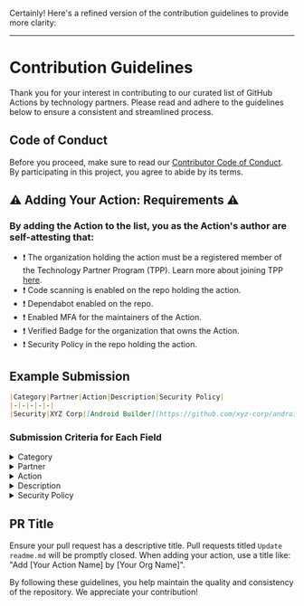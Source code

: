 Certainly! Here's a refined version of the contribution guidelines to provide more clarity:

---

# Contribution Guidelines

Thank you for your interest in contributing to our curated list of GitHub Actions by technology partners. Please read and adhere to the guidelines below to ensure a consistent and streamlined process.

## Code of Conduct
Before you proceed, make sure to read our [Contributor Code of Conduct](code-of-conduct.md). By participating in this project, you agree to abide by its terms.


## :warning: Adding Your Action: Requirements :warning:
### By adding the Action to the list, you as the Action's author are **self-attesting** that:

- :exclamation: The organization holding the action must be a registered member of the Technology Partner Program (TPP). Learn more about joining TPP [here](http://partner.github.com).
- :exclamation: Code scanning is enabled on the repo holding the action.
- :exclamation: Dependabot enabled on the repo.
- :exclamation: Enabled MFA for the maintainers of the Action.
- :exclamation: Verified Badge for the organization that owns the Action.
- :exclamation: Security Policy in the repo holding the action.


## Example Submission
```markdown
|Category|Partner|Action|Description|Security Policy|
|-|-|-|-|-|
|Security|XYZ Corp|[Android Builder](https://github.com/xyz-corp/android-builder)|A powerful Android build automation tool|[Security Policy](https://github.com/xyz-corp/android-builder/blob/main/SECURITY.md)|
```

### Submission Criteria for Each Field

<details>
  <summary>Category</summary>
  Your action must fit into one of the provided categories. Choose the most relevant one:
  <br/>

| Categories             |
|------------------------|
| API management         |
| Chat                   |
| Code quality           |
| Code review            |
| Code search            |
| Continuous integration |
| Dependency management  |
| Deployment             |
| IDEs                   |
| Learning               |
| Localization           |
| Mobile                 |
| Monitoring             |
| Project management     |
| Publishing             |
| Security               |
| Support                |
| Testing                |
| Utilities              |

</details>

<details>
  <summary>Partner</summary>
  
  Company name that is registered with [TPP](https://partner.github.com).
</details>

<details>
  <summary>Action</summary>
  
  Provide a direct hyperlink to your GitHub action. Example: [Setup Node](https://github.com/actions/setup-node)
</details>

<details>
  <summary>Description</summary>
  
  Describe your action succinctly. The description should be a maximum of 100 characters.
</details>

<details>
  <summary>Security Policy</summary>
  
  Ensure your action has an associated security policy. Include a direct link to this policy in your submission. If unsure, refer to the documentation on how to [add a security policy to your repository](https://docs.github.com/en/code-security/getting-started/adding-a-security-policy-to-your-repository).  
</details>


## PR Title
Ensure your pull request has a descriptive title. Pull requests titled `Update readme.md` will be promptly closed. When adding your action, use a title like: "Add [Your Action Name] by [Your Org Name]".

By following these guidelines, you help maintain the quality and consistency of the repository. We appreciate your contribution!
